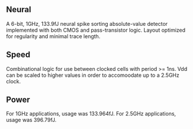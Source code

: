 ## Neural
A 6-bit, 1GHz, 133.9fJ neural spike sorting absolute-value detector implemented with both CMOS and pass-transistor logic. Layout optimized for regularity and minimal trace length.

## Speed
Combinational logic for use between clocked cells with period >= 1ns. Vdd can be scaled to higher values in order to accomoodate up to a 2.5GHz clock. 

## Power
For 1GHz applications, usage was 133.964fJ. For 2.5GHz applications, usage was 396.79fJ.
